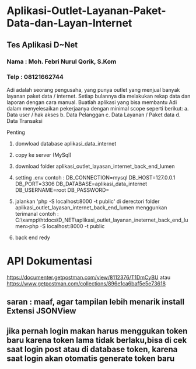 # Aplikasi-Outlet-Layanan-Paket-Data-dan-Layan-Internet
## Tes Aplikasi D~Net

### Nama : Moh. Febri Nurul Qorik, S.Kom 
### Telp : 08121662744

Adi adalah seorang pengusaha, yang punya outlet yang menjual banyak layanan paket data / internet. 
Setiap bulannya dia melakukan rekap data dan laporan dengan cara manual. 
Buatlah aplikasi yang bisa membantu Adi dalam menyelesaikan pekerjaanya dengan minimal scope seperti berikut: 
a. Data user / hak akses 
b. Data Pelanggan 
c. Data Layanan / Paket data 
d. Data Transaksi



Penting

1. donwload database aplikasi_data_internet
2. copy ke server (MySql)
3. download folder aplikasi_outlet_layasan_internet_back_end_lumen
4. setting .env
   contoh :
    DB_CONNECTION=mysql
    DB_HOST=127.0.0.1
    DB_PORT=3306
    DB_DATABASE=aplikasi_data_internet
    DB_USERNAME=root
    DB_PASSWORD=
    
5. jalankan 'php -S localhost:8000 -t public' di derectori folder aplikasi_outlet_layasan_internet_back_end_lumen menggunkan terimanal
   contoh : C:\xampp\htdocs\D_NET\aplikasi_outlet_layanan_ineternet_back_end_lumen>php -S localhost:8000 -t public
6. back end redy

# API Dokumentasi
https://documenter.getpostman.com/view/8112376/T1DmCyBU
atau
https://www.getpostman.com/collections/896e1ca6baf5e5e73618
## saran : maaf, agar tampilan lebih menarik install Extensi JSONView
## jika pernah login makan harus menggukan token baru karena token lama tidak berlaku,bisa di cek saat login post atau di database token, karena saat login akan otomatis generate token baru

 

